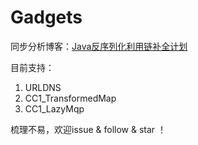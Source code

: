 # Gadgets

同步分析博客：[Java反序列化利用链补全计划](https://0range228.github.io/Java%E5%8F%8D%E5%BA%8F%E5%88%97%E5%8C%96%E5%88%A9%E7%94%A8%E9%93%BE%E8%A1%A5%E5%85%A8%E8%AE%A1%E5%88%92/)

目前支持：
1. URLDNS
2. CC1_TransformedMap
3. CC1_LazyMqp



梳理不易，欢迎issue & follow & star ！ 